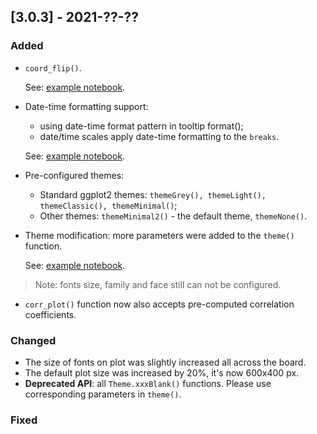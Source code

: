 ## [3.0.3] - 2021-??-??

### Added

- `coord_flip()`.

  See: [example notebook](https://nbviewer.jupyter.org/github/JetBrains/lets-plot-kotlin/blob/master/docs/examples/jupyter-notebooks/coord_flip.ipynb).

- Date-time formatting support:
    - using date-time format pattern in tooltip format();
    - date/time scales apply date-time formatting to the `breaks`.

  See: [example notebook](https://nbviewer.jupyter.org/github/JetBrains/lets-plot-kotlin/blob/master/docs/examples/jupyter-notebooks/datetime_formatting.ipynb).

- Pre-configured themes:
  - Standard ggplot2 themes: `themeGrey(), themeLight(), themeClassic(), themeMinimal()`;
  - Other themes: `themeMinimal2()` - the default theme, `themeNone()`.

- Theme modification: more parameters were added to the `theme()` function.

  See: [example notebook](https://nbviewer.jupyter.org/github/JetBrains/lets-plot-kotlin/blob/master/docs/examples/jupyter-notebooks/themes.ipynb).

> Note: fonts size, family and face still can not be configured.

- `corr_plot()` function now also accepts pre-computed correlation coefficients.

### Changed

- The size of fonts on plot was slightly increased all across the board.
- The default plot size was increased by 20%, it's now 600x400 px.
- **Deprecated API**: all `Theme.xxxBlank()` functions. Please use corresponding parameters in `theme()`.


### Fixed

